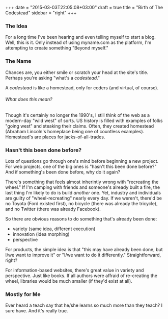 +++
date = "2015-03-03T22:05:08+03:00"
draft = true
title = "Birth of The Codestead"
sidebar = "right"
+++

### The Idea

For a long time I've been hearing and even telling myself to start a blog. Well, this is it. Only instead of using myname.com as the platform, I'm attempting to create something "Beyond myself."

### The Name

Chances are, you either smile or scratch your head at the site's title. Perhaps you're asking "what's a *codestead*."

A *codestead* is like a homestead, only for coders (and virtual, of course).

###### What does this mean? 

Though it's certainly no longer the 1990's, I still think of the web as a modern-day "wild west" of sorts. US history is filled with examples of folks "going west" and steaking their claims. Often, they created homestead (Abraham Lincoln's homeplace being one of countless examples). Homestead's are places for jacks-of-all-trades. 




### Hasn't this been done before?

Lots of questions go through one's mind before beginning a new project. For web projects, one of the big ones is "hasn't this been done before?" And if something's been done before, why do it again? 

There's something that feels almost inherintly wrong with "recreating the wheel." If I'm camping with friends and someone's already built a fire, the last thing I'm likely to do is build *another* one. Yet, industry and individuals are guilty of "wheel-recreating" nearly every day. If we weren't, there'd be no Toyota (Ford existed first), no bicycle (there was already the tricycle), and no Twitter (there was already Facebook).

So there are obvious reasons to do something that's already been done:

- variety (same idea, different execution)
- innovation (idea morphing)
- perspective

For products, the simple idea is that "this may have already been done, but I/we want to improve it" or "I/we want to do it differently." Straightforward, right? 

For information-based websites, there's great value in variety and perspective. Just like books. If all authors were affraid of re-creating the wheel, libraries would be much smaller (if they'd exist at all).

### Mostly for Me

Ever heard a teach say that he/she learns so much more than they teach? I sure
have. And it's really true. 


